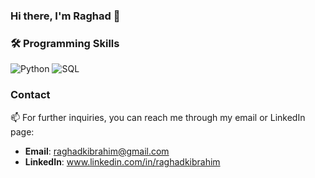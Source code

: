 ### Hi there, I'm Raghad 🌟 


### 🛠️ Programming Skills
![Python](https://img.shields.io/badge/Code-Python-blue)
![SQL](https://img.shields.io/badge/Database-SQL-orange)

### Contact

📫 For further inquiries, you can reach me through my email or LinkedIn page:

- **Email**: raghadkibrahim@gmail.com
- **LinkedIn**: www.linkedin.com/in/raghadkibrahim
